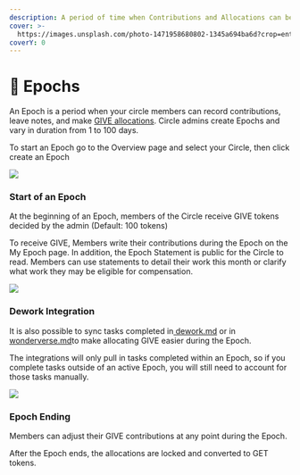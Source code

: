 ```yaml
---
description: A period of time when Contributions and Allocations can be tracked.
cover: >-
  https://images.unsplash.com/photo-1471958680802-1345a694ba6d?crop=entropy&cs=srgb&fm=jpg&ixid=MnwxOTcwMjR8MHwxfHNlYXJjaHw2fHxqb3VybmV5fGVufDB8fHx8MTY1Mjc1Mzk3OA&ixlib=rb-1.2.1&q=85
coverY: 0
---
```


# 📅 Epochs

An Epoch is a period when your circle members can record contributions, leave notes, and make [GIVE allocations](../give/). Circle admins create Epochs and vary in duration from 1 to 100 days.

To start an Epoch go to the Overview page and select your Circle, then click create an Epoch

![](<../../.gitbook/assets/Create Epoch (1).gif>)

### Start of an Epoch

At the beginning of an Epoch, members of the Circle receive GIVE tokens decided by the admin (Default: 100 tokens)

To receive GIVE, Members write their contributions during the Epoch on the My Epoch page. In addition, the Epoch Statement is public for the Circle to read. Members can use statements to detail their work this month or clarify what work they may be eligible for compensation.

![](<../../.gitbook/assets/Contribute to allocate.gif>)

### Dework Integration

It is also possible to sync tasks completed in[ ](https://dework.xyz/)[dework.md](../../info/integrations/dework.md "mention") or in [wonderverse.md](../../info/integrations/wonderverse.md "mention")to make allocating GIVE easier during the Epoch.

The integrations will only pull in tasks completed within an Epoch, so if you complete tasks outside of an active Epoch, you will still need to account for those tasks manually.

![](https://storage.googleapis.com/assets.dework.xyz/uploads/a9f1fdfb-d4a7-4156-ad2b-39589d6b1721/B15C5226-11D2-4012-9148-AF6EB62C0304.jpeg)

### Epoch Ending

Members can adjust their GIVE contributions at any point during the Epoch.

After the Epoch ends, the allocations are locked and converted to GET tokens.
